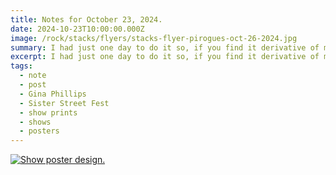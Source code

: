 ```yaml
---
title: Notes for October 23, 2024.
date: 2024-10-23T10:00:00.000Z
image: /rock/stacks/flyers/stacks-flyer-pirogues-oct-26-2024.jpg
summary: I had just one day to do it so, if you find it derivative of my early works, maybe that's why.
excerpt: I had just one day to do it so, if you find it derivative of my early works, maybe that's why.
tags:
  - note
  - post
  - Gina Phillips
  - Sister Street Fest
  - show prints
  - shows
  - posters
---
```


[![Show poster design.](/static/img/rock/stacks/flyers/stacks-flyer-pirogues-oct-26-2024.jpg)](/static/img/rock/stacks/flyers/stacks-flyer-pirogues-oct-26-2024.jpg)
